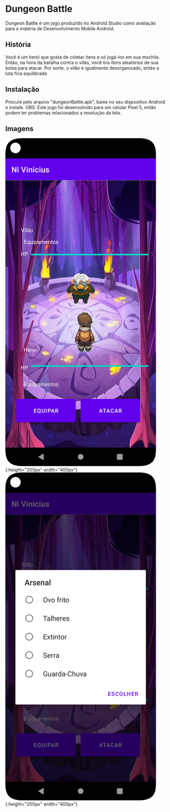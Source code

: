 # Dungeon Battle
Dungeon Battle é um jogo produzido no Android Studio como avaliação para a matéria de Desenvolvimento Mobile Android.

## História
Você é um herói que gosta de coletar itens e só jogá-los em sua mochila. Então, na hora da batalha contra o vilão, você tira itens aleatórios de sua bolsa para atacar.
Por sorte, o vilão é igualmente desorganizado, então a luta fica equilibrada

## Instalação
Procure pelo arquivo "dungeonBattle.apk", baixe no seu dispositivo Android e instale.
OBS: Este jogo foi desenvolvido para um celular Pixel 5, então podem ter problemas relacionados a resolução da tela.

## Imagens
![Tela de combate](https://github.com/VitorToku/NI_Vinicius/blob/main/img/Screenshot_20240404_102659.png?raw=true){:height="200px" width="400px"}
![Escolha de arsenal](https://github.com/VitorToku/NI_Vinicius/blob/main/img/Screenshot_20240404_102730.png?raw=true){:height="200px" width="400px"}
